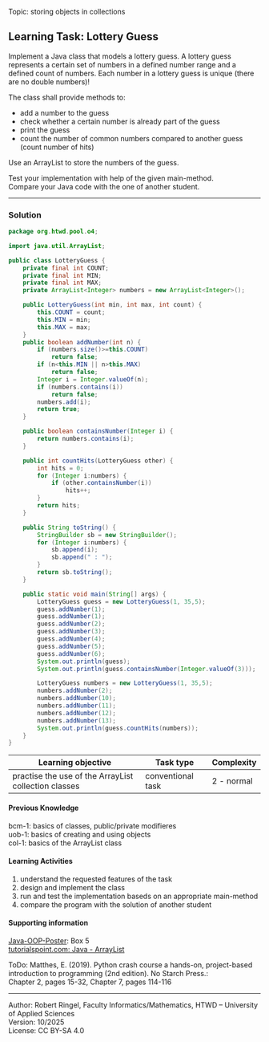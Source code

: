 Topic: storing objects in collections

## Learning Task: Lottery Guess

Implement a Java class that models a lottery guess. A lottery guess represents a certain set of numbers in a defined number range and a defined count of numbers. Each number in a lottery guess is unique (there are no double numbers)!

The class shall provide methods to:  
- add a number to the guess  
- check whether a certain number is already part of the guess  
- print the guess  
- count the number of common numbers compared to another guess (count number of hits)

Use an ArrayList to store the numbers of the guess.

Test your implementation with help of the given main-method.  
Compare your Java code with the one of another student.

---------------------------------------

### Solution

``` java
package org.htwd.pool.o4;

import java.util.ArrayList;

public class LotteryGuess {
    private final int COUNT;
    private final int MIN;
    private final int MAX;
    private ArrayList<Integer> numbers = new ArrayList<Integer>();

    public LotteryGuess(int min, int max, int count) {
        this.COUNT = count;
        this.MIN = min;
        this.MAX = max;
    }
    public boolean addNumber(int n) {
        if (numbers.size()>=this.COUNT)
            return false;
        if (n<this.MIN || n>this.MAX)
            return false;
        Integer i = Integer.valueOf(n);
        if (numbers.contains(i))
            return false;
        numbers.add(i);
        return true;
    }

    public boolean containsNumber(Integer i) {
        return numbers.contains(i);
    }

    public int countHits(LotteryGuess other) {
        int hits = 0;
        for (Integer i:numbers) {
            if (other.containsNumber(i))
                hits++;
        }
        return hits;
    }

    public String toString() {
        StringBuilder sb = new StringBuilder();
        for (Integer i:numbers) {
            sb.append(i);
            sb.append(" : ");
        }
        return sb.toString();
    }

    public static void main(String[] args) {
        LotteryGuess guess = new LotteryGuess(1, 35,5);
        guess.addNumber(1);
        guess.addNumber(1);
        guess.addNumber(2);
        guess.addNumber(3);
        guess.addNumber(4);
        guess.addNumber(5);
        guess.addNumber(6);
        System.out.println(guess);
        System.out.println(guess.containsNumber(Integer.valueOf(3)));

        LotteryGuess numbers = new LotteryGuess(1, 35,5);
        numbers.addNumber(2);
        numbers.addNumber(10);
        numbers.addNumber(11);
        numbers.addNumber(12);
        numbers.addNumber(13);
        System.out.println(guess.countHits(numbers));
    }
}
```
| **Learning objective**                           | **Task type**   | **Complexity** |
| ------------------------------------------------ | --------------- | -------------- |
| practise the use of the ArrayList collection classes | conventional task | 2 - normal | 

#### Previous Knowledge

bcm-1: basics of classes, public/private modifieres  
uob-1: basics of creating and using objects  
col-1: basics of the ArrayList class

#### Learning Activities

1) understand the requested features of the task
2) design and implement the class
3) run and test the implementation baseds on an appropriate main-method
4) compare the program with the solution of another student

#### Supporting information

[Java-OOP-Poster](../JavaPosterOOP_engl.pdf): Box 5  
[tutorialspoint.com: Java - ArrayList](https://www.tutorialspoint.com/java/util/java_util_arraylist.htm)  

ToDo: Matthes, E. (2019). Python crash course a hands-on, project-based introduction to programming (2nd edition). No Starch Press.:  
Chapter 2, pages 15-32, Chapter 7, pages 114-116  

---------------------------------------
Author: Robert Ringel, Faculty Informatics/Mathematics, HTWD – University of Applied Sciences  
Version: 10/2025            
License: CC BY-SA 4.0

